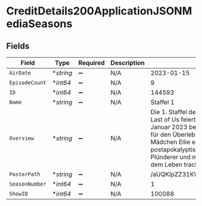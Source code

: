 # CreditDetails200ApplicationJSONMediaSeasons


## Fields

| Field                                                                                                                                                                                                                                                                                            | Type                                                                                                                                                                                                                                                                                             | Required                                                                                                                                                                                                                                                                                         | Description                                                                                                                                                                                                                                                                                      | Example                                                                                                                                                                                                                                                                                          |
| ------------------------------------------------------------------------------------------------------------------------------------------------------------------------------------------------------------------------------------------------------------------------------------------------ | ------------------------------------------------------------------------------------------------------------------------------------------------------------------------------------------------------------------------------------------------------------------------------------------------ | ------------------------------------------------------------------------------------------------------------------------------------------------------------------------------------------------------------------------------------------------------------------------------------------------ | ------------------------------------------------------------------------------------------------------------------------------------------------------------------------------------------------------------------------------------------------------------------------------------------------ | ------------------------------------------------------------------------------------------------------------------------------------------------------------------------------------------------------------------------------------------------------------------------------------------------ |
| `AirDate`                                                                                                                                                                                                                                                                                        | **string*                                                                                                                                                                                                                                                                                        | :heavy_minus_sign:                                                                                                                                                                                                                                                                               | N/A                                                                                                                                                                                                                                                                                              | 2023-01-15                                                                                                                                                                                                                                                                                       |
| `EpisodeCount`                                                                                                                                                                                                                                                                                   | **int64*                                                                                                                                                                                                                                                                                         | :heavy_minus_sign:                                                                                                                                                                                                                                                                               | N/A                                                                                                                                                                                                                                                                                              | 9                                                                                                                                                                                                                                                                                                |
| `ID`                                                                                                                                                                                                                                                                                             | **int64*                                                                                                                                                                                                                                                                                         | :heavy_minus_sign:                                                                                                                                                                                                                                                                               | N/A                                                                                                                                                                                                                                                                                              | 144593                                                                                                                                                                                                                                                                                           |
| `Name`                                                                                                                                                                                                                                                                                           | **string*                                                                                                                                                                                                                                                                                        | :heavy_minus_sign:                                                                                                                                                                                                                                                                               | N/A                                                                                                                                                                                                                                                                                              | Staffel 1                                                                                                                                                                                                                                                                                        |
| `Overview`                                                                                                                                                                                                                                                                                       | **string*                                                                                                                                                                                                                                                                                        | :heavy_minus_sign:                                                                                                                                                                                                                                                                               | N/A                                                                                                                                                                                                                                                                                              | Die 1. Staffel der Endzeit-Horrorserie The Last of Us feierte ihre Premiere am 15. Januar 2023 bei HBO. In Staffel 1 beginnt für den Überlebenden Joel und das Mädchen Ellie eine Reise durch das postapokalyptische Amerika, in dem Plünderer und mutierte Wesen ihnen nach dem Leben trachten. |
| `PosterPath`                                                                                                                                                                                                                                                                                     | **string*                                                                                                                                                                                                                                                                                        | :heavy_minus_sign:                                                                                                                                                                                                                                                                               | N/A                                                                                                                                                                                                                                                                                              | /aUQKIpZZ31KWbpdHMCmaV76u78T.jpg                                                                                                                                                                                                                                                                 |
| `SeasonNumber`                                                                                                                                                                                                                                                                                   | **int64*                                                                                                                                                                                                                                                                                         | :heavy_minus_sign:                                                                                                                                                                                                                                                                               | N/A                                                                                                                                                                                                                                                                                              | 1                                                                                                                                                                                                                                                                                                |
| `ShowID`                                                                                                                                                                                                                                                                                         | **int64*                                                                                                                                                                                                                                                                                         | :heavy_minus_sign:                                                                                                                                                                                                                                                                               | N/A                                                                                                                                                                                                                                                                                              | 100088                                                                                                                                                                                                                                                                                           |
